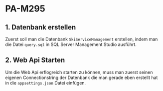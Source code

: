 # PA-M295


## 1. Datenbank erstellen

Zuerst soll man die Datenbank ```SkiServiceManagement``` erstellen, indem man die Datei ```query.sql``` in SQL Server Management Studio ausführt.


## 2. Web Api Starten

Um die Web Api erflogreich starten zu können, muss man zuerst seinen eigenen Connectionstring der Datenbank die man gerade eben erstellt hat in die  ```appsettings.json``` Datei einfügen.
